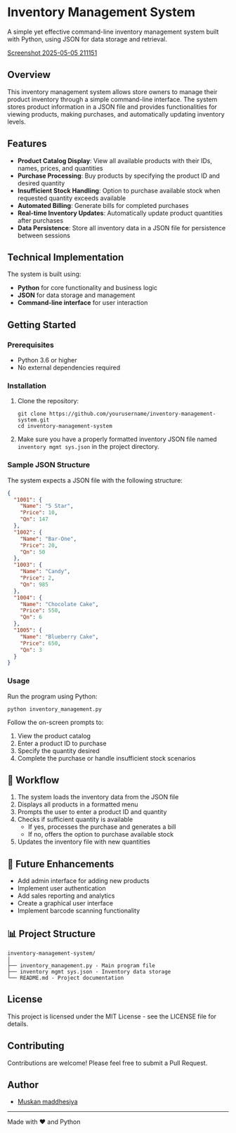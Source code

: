 # Inventory Management System

A simple yet effective command-line inventory management system built with Python, using JSON for data storage and retrieval.

[Screenshot 2025-05-05 211151](https://github.com/user-attachments/assets/c97e7cc9-30f5-41c9-bdbf-d08945960297)


##  Overview

This inventory management system allows store owners to manage their product inventory through a simple command-line interface. The system stores product information in a JSON file and provides functionalities for viewing products, making purchases, and automatically updating inventory levels.

##  Features

- **Product Catalog Display**: View all available products with their IDs, names, prices, and quantities
- **Purchase Processing**: Buy products by specifying the product ID and desired quantity
- **Insufficient Stock Handling**: Option to purchase available stock when requested quantity exceeds available
- **Automated Billing**: Generate bills for completed purchases
- **Real-time Inventory Updates**: Automatically update product quantities after purchases
- **Data Persistence**: Store all inventory data in a JSON file for persistence between sessions

##  Technical Implementation

The system is built using:
- **Python** for core functionality and business logic
- **JSON** for data storage and management
- **Command-line interface** for user interaction

##  Getting Started

### Prerequisites

- Python 3.6 or higher
- No external dependencies required

### Installation

1. Clone the repository:
   ```
   git clone https://github.com/yourusername/inventory-management-system.git
   cd inventory-management-system
   ```

2. Make sure you have a properly formatted inventory JSON file named `inventory mgmt sys.json` in the project directory.

### Sample JSON Structure

The system expects a JSON file with the following structure:

```json
{
  "1001": {
    "Name": "5 Star",
    "Price": 10,
    "Qn": 147
  },
  "1002": {
    "Name": "Bar-One",
    "Price": 20,
    "Qn": 50
  },
  "1003": {
    "Name": "Candy",
    "Price": 2,
    "Qn": 985
  },
  "1004": {
    "Name": "Chocolate Cake",
    "Price": 550,
    "Qn": 6
  },
  "1005": {
    "Name": "Blueberry Cake",
    "Price": 650,
    "Qn": 3
  }
}
```

### Usage

Run the program using Python:

```
python inventory_management.py
```

Follow the on-screen prompts to:
1. View the product catalog
2. Enter a product ID to purchase
3. Specify the quantity desired
4. Complete the purchase or handle insufficient stock scenarios

## 🔄 Workflow

1. The system loads the inventory data from the JSON file
2. Displays all products in a formatted menu
3. Prompts the user to enter a product ID and quantity
4. Checks if sufficient quantity is available
   - If yes, processes the purchase and generates a bill
   - If no, offers the option to purchase available stock
5. Updates the inventory file with new quantities

## 📝 Future Enhancements

- Add admin interface for adding new products
- Implement user authentication
- Add sales reporting and analytics
- Create a graphical user interface
- Implement barcode scanning functionality

## 📊 Project Structure

```
inventory-management-system/
│
├── inventory_management.py - Main program file
├── inventory mgmt sys.json - Inventory data storage
└── README.md - Project documentation
```

## License

This project is licensed under the MIT License - see the LICENSE file for details.

 ## Contributing

Contributions are welcome! Please feel free to submit a Pull Request.

 ## Author

- [Muskan maddhesiya](https://github.com/yourusername)

---

Made with ❤️ and Python
